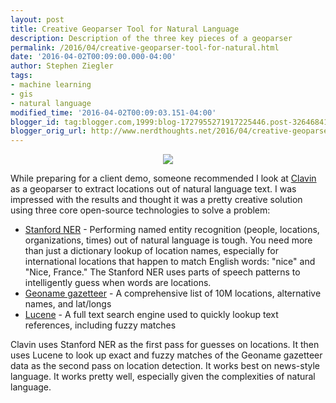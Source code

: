 ```yaml
---
layout: post
title: Creative Geoparser Tool for Natural Language
description: Description of the three key pieces of a geoparser
permalink: /2016/04/creative-geoparser-tool-for-natural.html
date: '2016-04-02T00:09:00.000-04:00'
author: Stephen Ziegler
tags:
- machine learning
- gis
- natural language
modified_time: '2016-04-02T00:09:03.151-04:00'
blogger_id: tag:blogger.com,1999:blog-1727955271917225446.post-3264684173076715521
blogger_orig_url: http://www.nerdthoughts.net/2016/04/creative-geoparser-tool-for-natural.html
---
```


<div class="separator" style="clear: both; text-align: center;"><a href="https://clavin.bericotechnologies.com/"><img border="0" src="https://clavin.bericotechnologies.com/wp-content/uploads/2015/04/clavin_logo-300x163.png" /></a></div>

While preparing for a client demo, someone recommended I look at [Clavin](https://clavin.bericotechnologies.com) as a geoparser to extract locations out of natural language text. I was impressed with the results and thought it was a pretty creative solution using three core open-source technologies to solve a problem:

- [Stanford NER](http://nlp.stanford.edu/software/CRF-NER.shtml) - Performing named entity recognition (people, locations, organizations, times) out of natural language is tough. You need more than just a dictionary lookup of location names, especially for international locations that happen to match English words: "nice" and "Nice, France." The Stanford NER uses parts of speech patterns to intelligently guess when words are locations.
- [Geoname gazetteer](http://download.geonames.org) - A comprehensive list of 10M locations, alternative names, and lat/longs
- [Lucene](https://lucene.apache.org/) - A full text search engine used to quickly lookup text references, including fuzzy matches

Clavin uses Stanford NER as the first pass for guesses on locations. It then uses Lucene to look up exact and fuzzy matches of the Geoname gazetteer data as the second pass on location detection. It works best on news-style language. It works pretty well, especially given the complexities of natural language.

